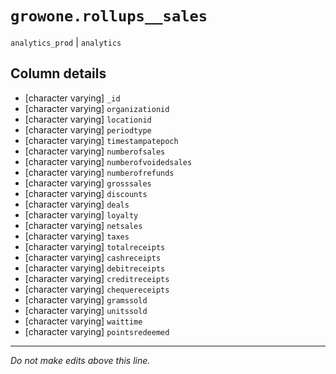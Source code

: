 # `growone.rollups__sales`
`analytics_prod` | `analytics`

## Column details
* [character varying] `_id`
* [character varying] `organizationid`
* [character varying] `locationid`
* [character varying] `periodtype`
* [character varying] `timestampatepoch`
* [character varying] `numberofsales`
* [character varying] `numberofvoidedsales`
* [character varying] `numberofrefunds`
* [character varying] `grosssales`
* [character varying] `discounts`
* [character varying] `deals`
* [character varying] `loyalty`
* [character varying] `netsales`
* [character varying] `taxes`
* [character varying] `totalreceipts`
* [character varying] `cashreceipts`
* [character varying] `debitreceipts`
* [character varying] `creditreceipts`
* [character varying] `chequereceipts`
* [character varying] `gramssold`
* [character varying] `unitssold`
* [character varying] `waittime`
* [character varying] `pointsredeemed`

-------------------------------------------------------------------------------
*Do not make edits above this line.*
